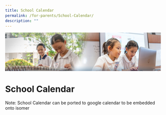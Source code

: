```yaml
---
title: School Calendar
permalink: /for-parents/School-Calendar/
description: ""
---
```

![](/images/ForParents.jpg)


School Calendar
===============

Note: School Calendar can be ported to google calendar to be embedded onto isomer